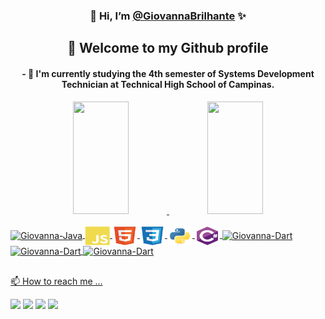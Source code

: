 <h3 align="center">
👋 Hi, I’m <a href="https://www.linkedin.com/in/giovanna-brilhante" target="_blank" rel="noreferrer">@GiovannaBrilhante</a> ✨
</h3>

<h2 align="center">
👀 Welcome to my Github profile
</h2> 
<h4 align="center"> 
- 🌱 I'm currently studying the 4th semester of Systems Development Technician at Technical High School of Campinas. 
</h4>

<div align="center">
  <a href="https://github.com/GiovannaBrilhante">
  <img height="180em" width="42%" src="https://github-readme-stats.vercel.app/api?username=GiovannaBrilhante&show_icons=true&theme=dracula&include_all_commits=true&count_private=true"/>
  <img height="180em" width="42%" src="https://github-readme-stats.vercel.app/api/top-langs/?username=GiovannaBrilhante&layout=compact&langs_count=7&theme=dracula"/>
</div>
<div style="display: inline_block"><br>

  <img align="center" alt="Giovanna-Java" height="30" width="40" src="https://cdn.jsdelivr.net/gh/devicons/devicon/icons/java/java-original.svg" />
  <img align="center" alt="Giovanna-Js" height="30" width="40" src="https://raw.githubusercontent.com/devicons/devicon/master/icons/javascript/javascript-plain.svg">
  <img align="center" alt="Giovanna-HTML" height="30" width="40" src="https://raw.githubusercontent.com/devicons/devicon/master/icons/html5/html5-original.svg">
  <img align="center" alt="Giovanna-CSS" height="30" width="40" src="https://raw.githubusercontent.com/devicons/devicon/master/icons/css3/css3-original.svg">
  <img align="center" alt="Giovanna-Python" height="30" width="40" src="https://raw.githubusercontent.com/devicons/devicon/master/icons/python/python-original.svg">
  <img align="center" alt="Giovanna-Csharp" height="30" width="40" src="https://raw.githubusercontent.com/devicons/devicon/master/icons/csharp/csharp-original.svg">
  <img align="center" alt="Giovanna-Dart" height="30" width="40" src="https://cdn.jsdelivr.net/gh/devicons/devicon/icons/dart/dart-original.svg" />
  <img align="center" alt="Giovanna-Dart" height="30" width="40" src="https://cdn.jsdelivr.net/gh/devicons/devicon/icons/flutter/flutter-original.svg" />
  <img align="center" alt="Giovanna-Dart" height="30" width="40" src="https://cdn.jsdelivr.net/gh/devicons/devicon/icons/react/react-original.svg" />
</div>

##
📫 How to reach me ... 
<div> 
  <a href="https://instagram.com/gi_maria_cb" target="_blank"><img src="https://img.shields.io/badge/-Instagram-%23E4405F?style=for-the-badge&logo=instagram&logoColor=white" height="22" target="_blank"></a>
  <a href = "mailto:bricamagi@gmail.com" target="_blank"><img src="https://img.shields.io/badge/-Gmail-%23333?style=for-the-badge&logo=gmail&logoColor=white" height="22"  target="_blank"></a>
  <a href="https://www.linkedin.com/in/giovanna-brilhante" target="_blank"> <img src="https://img.shields.io/badge/-LinkedIn-blue?style=flat-square&logo=Linkedin&logoColor=white" height="22" target="_blank"></a>
  <a href = "https://www.youtube.com/watch?v=AETTBy1tTYk&t=1s" target="_blank"><img src="https://user-images.githubusercontent.com/105610313/197361672-e5719ec7-1192-4660-bcd9-0aa729ec3f7a.png" height="22 target="_blank"/></a>
</div> 
